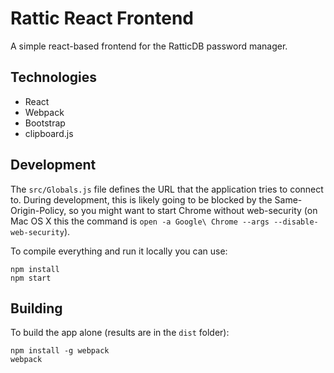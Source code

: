 # Rattic React Frontend

A simple react-based frontend for the RatticDB password manager.

## Technologies

 * React
 * Webpack
 * Bootstrap
 * clipboard.js

## Development

The ``src/Globals.js`` file defines the URL that the application tries to connect to. During development, this is likely going to be blocked by the Same-Origin-Policy, so you might want to start Chrome without web-security (on Mac OS X this the command is ``open -a Google\ Chrome --args --disable-web-security``).

To compile everything and run it locally you can use:

```
npm install
npm start
```

## Building

To build the app alone (results are in the ``dist`` folder):
```
npm install -g webpack
webpack
```
